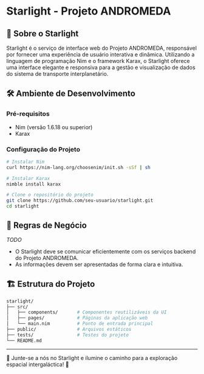 # Starlight - Projeto ANDROMEDA

## 🚀 Sobre o Starlight

Starlight é o serviço de interface web do Projeto ANDROMEDA, responsável por fornecer uma experiência de usuário interativa e dinâmica. Utilizando a linguagem de programação Nim e o framework Karax, o Starlight oferece uma interface elegante e responsiva para a gestão e visualização de dados do sistema de transporte interplanetário.

## 🛠️  Ambiente de Desenvolvimento

### Pré-requisitos

- Nim (versão 1.6.18 ou superior)
- Karax

### Configuração do Projeto

```bash
# Instalar Nim
curl https://nim-lang.org/choosenim/init.sh -sSf | sh

# Instalar Karax
nimble install karax

# Clone o repositório do projeto
git clone https://github.com/seu-usuario/starlight.git
cd starlight
```

## 📜 Regras de Negócio

_TODO_

- O Starlight deve se comunicar eficientemente com os serviços backend do Projeto ANDROMEDA.
- As informações devem ser apresentadas de forma clara e intuitiva.

## 🏗️ Estrutura do Projeto

```sh
starlight/
├── src/
│   ├── components/       # Componentes reutilizáveis da UI
│   ├── pages/            # Páginas da aplicação web
│   └── main.nim          # Ponto de entrada principal
├── public/               # Arquivos estáticos
├── tests/                # Testes do projeto
└── README.md
```

---

🌌 Junte-se a nós no Starlight e ilumine o caminho para a exploração espacial intergaláctica! 🌌
